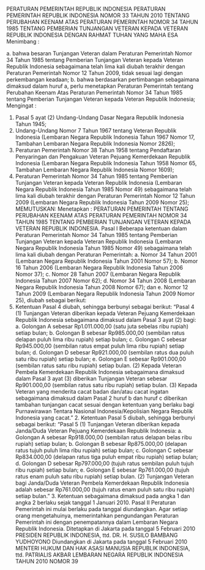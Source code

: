  PERATURAN PEMERINTAH REPUBLIK INDONESIA PERATURAN PEMERINTAH REPUBLIK INDONESIA NOMOR 33 TAHUN 2010 TENTANG PERUBAHAN KEENAM ATAS PERATURAN PEMERINTAH NOMOR 34 TAHUN 1985 TENTANG PEMBERIAN TUNJANGAN VETERAN KEPADA VETERAN REPUBLIK INDONESIA
DENGAN RAHMAT TUHAN YANG MAHA ESA
Menimbang :

a. bahwa besaran Tunjangan Veteran dalam Peraturan Pemerintah Nomor 34 Tahun 1985 tentang Pemberian Tunjangan Veteran kepada Veteran Republik Indonesia sebagaimana telah lima kali diubah terakhir dengan Peraturan Pemerintah Nomor 12 Tahun 2009, tidak sesuai lagi dengan perkembangan keadaan;
b. bahwa berdasarkan pertimbangan sebagaimana dimaksud dalam huruf a, perlu menetapkan Peraturan Pemerintah tentang Perubahan Keenam Atas Peraturan Pemerintah Nomor 34 Tahun 1985 tentang Pemberian Tunjangan Veteran kepada Veteran Republik Indonesia;
Mengingat :

1. Pasal 5 ayat (2) Undang-Undang Dasar Negara Republik Indonesia Tahun 1945;
2. Undang-Undang Nomor 7 Tahun 1967 tentang Veteran Republik Indonesia (Lembaran Negara Republik Indonesia Tahun 1967 Nomor 17, Tambahan Lembaran Negara Republik Indonesia Nomor 2826);
3. Peraturan Pemerintah Nomor 38 Tahun 1958 tentang Pendaftaran Penyaringan dan Pengakuan Veteran Pejuang Kemerdekaan Republik Indonesia (Lembaran Negara Republik Indonesia Tahun 1958 Nomor 65, Tambahan Lembaran Negara Republik Indonesia Nomor 1609);
4. Peraturan Pemerintah Nomor 34 Tahun 1985 tentang Pemberian Tunjangan Veteran kepada Veteran Republik Indonesia (Lembaran Negara Republik Indonesia Tahun 1985 Nomor 49) sebagaimana telah lima kali diubah terakhir dengan Peraturan Pemerintah Nomor 12 Tahun 2009 (Lembaran Negara Republik Indonesia Tahun 2009 Nomor 25);
MEMUTUSKAN:
 Menetapkan : PERATURAN PEMERINTAH TENTANG PERUBAHAN KEENAM ATAS PERATURAN PEMERINTAH NOMOR 34 TAHUN 1985 TENTANG PEMBERIAN TUNJANGAN VETERAN KEPADA VETERAN REPUBLIK INDONESIA.
Pasal I
Beberapa ketentuan dalam Peraturan Pemerintah Nomor 34 Tahun 1985 tentang Pemberian Tunjangan Veteran kepada Veteran Republik Indonesia (Lembaran Negara Republik Indonesia Tahun 1985 Nomor 49) sebagaimana telah lima kali diubah dengan Peraturan Pemerintah:
a. Nomor 34 Tahun 2001 (Lembaran Negara Republik Indonesia Tahun 2001 Nomor 57);
b. Nomor 16 Tahun 2006 (Lembaran Negara Republik Indonesia Tahun 2006 Nomor 37);
c. Nomor 28 Tahun 2007 (Lembaran Negara Republik Indonesia Tahun 2007 Nomor 62);
d. Nomor 34 Tahun 2008 (Lembaran Negara Republik Indonesia Tahun 2008 Nomor 67); dan
e. Nomor 12 Tahun 2009 (Lembaran Negara Republik Indonesia Tahun 2009 Nomor 25), diubah sebagai berikut:
1. Ketentuan Pasal 4 diubah, sehingga berbunyi sebagai berikut: “Pasal 4 (1) Tunjangan Veteran diberikan kepada Veteran Pejuang Kemerdekaan Republik Indonesia sebagaimana dimaksud dalam Pasal 3 ayat (2) bagi:
a. Golongan A sebesar Rp1.011.000,00 (satu juta sebelas ribu rupiah) setiap bulan;
b. Golongan B sebesar Rp985.000,00 (sembilan ratus delapan puluh lima ribu rupiah) setiap bulan;
c. Golongan C sebesar Rp945.000,00 (sembilan ratus empat puluh lima ribu rupiah) setiap bulan;
d. Golongan D sebesar Rp921.000,00 (sembilan ratus dua puluh satu ribu rupiah) setiap bulan;
e. Golongan E sebesar Rp901.000,00 (sembilan ratus satu ribu rupiah) setiap bulan.
(2) Kepada Veteran Pembela Kemerdekaan Republik Indonesia sebagaimana dimaksud dalam Pasal 3 ayat (3) diberikan Tunjangan Veteran sebesar Rp901.000,00 (sembilan ratus satu ribu rupiah) setiap bulan.
(3) Kepada Veteran yang menderita cacat badan dan/atau cacat ingatan sebagaimana dimaksud dalam Pasal 2 huruf b dan huruf c diberikan tambahan tunjangan cacat sesuai dengan ketentuan yang berlaku bagi Purnawirawan Tentara Nasional Indonesia/Kepolisian Negara Republik Indonesia yang cacat.” 2. Ketentuan Pasal 5 diubah, sehingga berbunyi sebagai berikut: “Pasal 5 (1) Tunjangan Veteran diberikan kepada Janda/Duda Veteran Pejuang Kemerdekaan Republik Indonesia:
a. Golongan A sebesar Rp918.000,00 (sembilan ratus delapan belas ribu rupiah) setiap bulan;
b. Golongan B sebesar Rp875.000,00 (delapan ratus tujuh puluh lima ribu rupiah) setiap bulan;
c. Golongan C sebesar Rp834.000,00 (delapan ratus tiga puluh empat ribu rupiah) setiap bulan;
d. Golongan D sebesar Rp797.000,00 (tujuh ratus sembilan puluh tujuh ribu rupiah) setiap bulan;
e. Golongan E sebesar Rp761.000,00 (tujuh ratus enam puluh satu ribu rupiah) setiap bulan.
(2) Tunjangan Veteran bagi Janda/Duda Veteran Pembela Kemerdekaan Republik Indonesia adalah sebesar Rp761.000,00 (tujuh ratus enam puluh satu ribu rupiah) setiap bulan.” 3. Ketentuan sebagaimana dimaksud pada angka 1 dan angka 2 berlaku sejak tanggal 1 Januari 2010.
Pasal II
Peraturan Pemerintah ini mulai berlaku pada tanggal diundangkan.
Agar setiap orang mengetahuinya, memerintahkan pengundangan Peraturan Pemerintah ini dengan penempatannya dalam Lembaran Negara Republik Indonesia. Ditetapkan di Jakarta pada tanggal 5 Februari 2010 PRESIDEN REPUBLIK INDONESIA, ttd. DR. H. SUSILO BAMBANG YUDHOYONO Diundangkan di Jakarta pada tanggal 5 Februari 2010 MENTERI HUKUM DAN HAK ASASI MANUSIA REPUBLIK INDONESIA, ttd. PATRIALIS AKBAR LEMBARAN NEGARA REPUBLIK INDONESIA TAHUN 2010 NOMOR 39